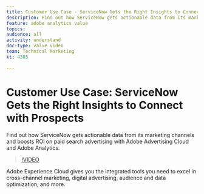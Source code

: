 ```yaml
---
title: Customer Use Case - ServiceNow Gets the Right Insights to Connect with Prospects
description: Find out how ServiceNow gets actionable data from its marketing channels and boosts ROI on paid search advertising with Adobe Advertising Cloud and Adobe Analytics.
feature: adobe analytics value
topics: 
audience: all
activity: understand
doc-type: value video
team: Technical Marketing
kt: 4385

---
```


# Customer Use Case: ServiceNow Gets the Right Insights to Connect with Prospects

Find out how ServiceNow gets actionable data from its marketing channels and boosts ROI on paid search advertising with Adobe Advertising Cloud and Adobe Analytics.

>[!VIDEO](https://video.tv.adobe.com/v/31504/?quality=12)

Adobe Experience Cloud gives you the integrated tools you need to excel in cross-channel marketing, digital advertising, audience and data optimization, and more.
